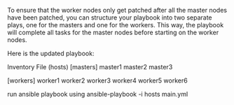 To ensure that the worker nodes only get patched after all the master nodes have been patched, you can structure your playbook into two separate plays, one for the masters and one for the workers. 
This way, the playbook will complete all tasks for the master nodes before starting on the worker nodes.

Here is the updated playbook:

Inventory File (hosts)
[masters]
master1
master2
master3

[workers]
worker1
worker2
worker3
worker4
worker5
worker6

run ansible playbook using ansible-playbook -i hosts main.yml
